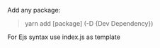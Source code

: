 Add any package:
> yarn add [package] (-D {Dev Dependency})

For Ejs syntax use index.js as template